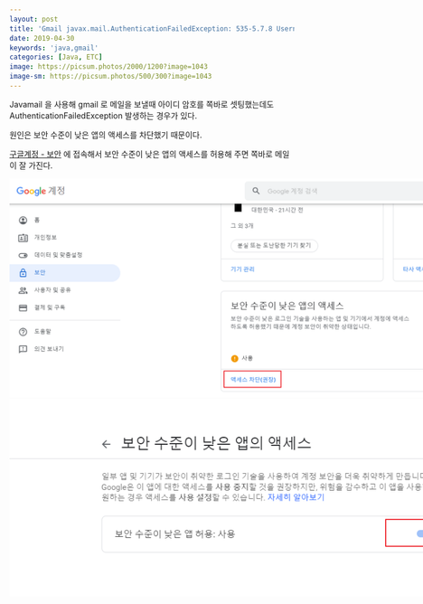 ```yaml
---
layout: post
title: 'Gmail javax.mail.AuthenticationFailedException: 535-5.7.8 Username and Password not accepted. 에러'
date: 2019-04-30
keywords: 'java,gmail'
categories: [Java, ETC]
image: https://picsum.photos/2000/1200?image=1043
image-sm: https://picsum.photos/500/300?image=1043
---
```


Javamail 을 사용해 gmail 로 메일을 보낼때 아이디 암호를 쪽바로 셋팅했는데도 AuthenticationFailedException 발생하는 경우가 있다.

원인은 보안 수준이 낮은 앱의 액세스를 차단했기 때문이다.

[구글계정 - 보안](https://myaccount.google.com/security) 에 접속해서 보안 수준이 낮은 앱의 액세스를 허용해 주면 쪽바로 메일이 잘 가진다.

<img src="/assets/attach/201904/gmail1.png" style="max-width:1000px;">

<img src="/assets/attach/201904/gmail2.png" style="max-width:900px;">
